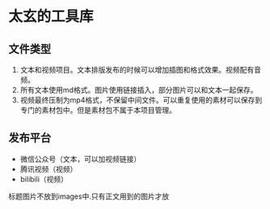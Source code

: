 # 太玄的工具库
## 文件类型
1. 文本和视频项目。文本排版发布的时候可以增加插图和格式效果。视频配有音频。
2. 所有文本使用md格式。图片使用链接插入，部分图片可以和文本一起保存。
3. 视频最终压制为mp4格式，不保留中间文件。可以重复使用的素材可以保存到专门的素材包中。但是素材包不属于本项目管理。
## 发布平台
* 微信公众号（文本，可以加视频链接）
* 腾讯视频（视频）
* bilibili（视频）

标题图片不放到images中.只有正文用到的图片才放